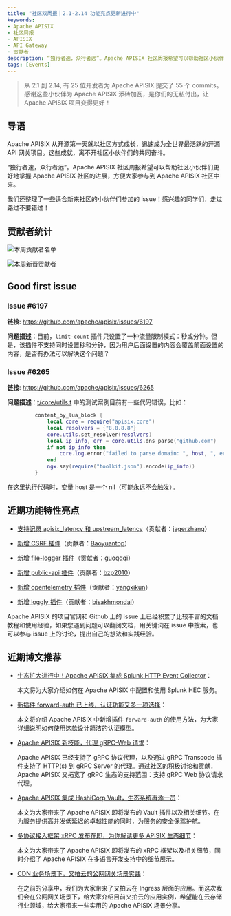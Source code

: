 ```yaml
---
title: "社区双周报｜2.1-2.14 功能亮点更新进行中"
keywords: 
- Apache APISIX
- 社区周报
- APISIX
- API Gateway
- 贡献者
description: “独行者速，众行者远”。Apache APISIX 社区周报希望可以帮助社区小伙伴们更好地掌握 Apache APISIX 社区的每周进展，方便大家参与到 Apache APISIX 社区中来。
tags: [Events]
---
```


> 从 2.1 到 2.14, 有 25 位开发者为 Apache APISIX 提交了 55 个 commits。感谢这些小伙伴为 Apache APISIX 添砖加瓦，是你们的无私付出，让 Apache APISIX 项目变得更好！

<!--truncate-->

## 导语

Apache APISIX 从开源第一天就以社区方式成长，迅速成为全世界最活跃的开源 API 网关项目。这些成就，离不开社区小伙伴们的共同奋斗。

“独行者速，众行者远”。Apache APISIX 社区周报希望可以帮助社区小伙伴们更好地掌握 Apache APISIX 社区的进展，方便大家参与到 Apache APISIX 社区中来。

我们还整理了一些适合新来社区的小伙伴们参加的 issue！感兴趣的同学们，走过路过不要错过！

## 贡献者统计

![本周贡献者名单](https://static.apiseven.com/202108/1644998110046-9b57e72b-95e0-4288-978a-2d8db16f11c8.png)

![本周新晋贡献者](https://static.apiseven.com/202108/1644998110070-5b7b0085-0673-455d-adaa-727dc9e8a1ed.png)

## Good first issue

### Issue #6197

**链接**: https://github.com/apache/apisix/issues/6197

**问题描述**：目前，`limit-count` 插件只设置了一种流量限制模式：秒或分钟。但是，该插件不支持同时设置秒和分钟，因为用户后面设置的内容会覆盖前面设置的内容，是否有办法可以解决这个问题？

### Issue #6265

**链接**: https://github.com/apache/apisix/issues/6265

**问题描述**：[t/core/utils.t](https://github.com/apache/apisix/blob/ec0fc2ceaf04a20b0bd0ebdaad67296a1d3f621c/t/core/utils.t) 中的测试案例目前有一些代码错误，比如：

```Lua
         content_by_lua_block {
             local core = require("apisix.core")
             local resolvers = {"8.8.8.8"}
             core.utils.set_resolver(resolvers)
             local ip_info, err = core.utils.dns_parse("github.com")
             if not ip_info then
                 core.log.error("failed to parse domain: ", host, ", error: ",err)
             end
             ngx.say(require("toolkit.json").encode(ip_info))
         }
```

在这里执行代码时，变量 host 是一个 nil（可能永远不会触发）。

## 近期功能特性亮点

- [支持记录 apisix_latency 和 upstream_latency](https://github.com/apache/apisix/pull/6030)（贡献者：[jagerzhang](https://github.com/jagerzhang)）

- [新增 CSRF 插件](https://github.com/apache/apisix/pull/5727)（贡献者：[Baoyuantop](https://github.com/Baoyuantop)）

- [新增 file-logger 插件](https://github.com/apache/apisix/pull/5831)（贡献者：[guoqqqi](https://github.com/guoqqqi)）

- [新增 public-api 插件](https://github.com/apache/apisix/pull/6145)（贡献者：[bzp2010](https://github.com/bzp2010)）

- [新增 opentelemetry 插件](https://github.com/apache/apisix/pull/6119)（贡献者：[yangxikun](https://github.com/yangxikun)）

- [新增 loggly 插件](https://github.com/apache/apisix/pull/6113)（贡献者：[bisakhmondal](https://github.com/bisakhmondal)）

Apache APISIX 的项目官网和 Github 上的 issue 上已经积累了比较丰富的文档教程和使用经验，如果您遇到问题可以翻阅文档，用关键词在 issue 中搜索，也可以参与 issue 上的讨论，提出自己的想法和实践经验。

## 近期博文推荐

- [生态扩大进行中！Apache APISIX 集成 Splunk HTTP Event Collector](https://apisix.apache.org/zh/blog/2022/02/10/apisix-splunk-integration)：

  本文将为大家介绍如何在 Apache APISIX 中配置和使用 Splunk HEC 服务。

- [新插件 forward-auth 已上线，认证功能又多一项选择](https://apisix.apache.org/zh/blog/2022/01/26/apisix-integrate-forward-auth-plugin)：

  本文将介绍 Apache APISIX 中新增插件 `forward-auth` 的使用方法，为大家详细说明如何使用这款设计简洁的认证模型。

- [Apache APISIX 新技能，代理 gRPC-Web 请求](https://apisix.apache.org/zh/blog/2022/01/25/apisix-grpc-web-integration)：

  Apache APISIX 已经支持了 gRPC 协议代理，以及通过 gRPC Transcode 插件支持了 HTTP(s) 到 gRPC Server 的代理。通过社区的积极讨论和贡献，Apache APISIX 又拓宽了 gRPC 生态的支持范围：支持 gRPC Web 协议请求代理。

- [Apache APISIX 集成 HashiCorp Vault，生态系统再添一员](https://apisix.apache.org/zh/blog/2022/01/21/apisix-hashicorp-vault-integration)：

  本文为大家带来了 Apache APISIX 即将发布的 Vault 插件以及相关细节。在为服务提供高并发低延迟的卓越性能的同时，为服务的安全保驾护航。

- [多协议接入框架 xRPC 发布在即，为你解读更多 APISIX 生态细节](https://apisix.apache.org/zh/blog/2022/01/21/apisix-xrpc-details-and-miltilingual)：

  本文为大家带来了 Apache APISIX 即将发布的 xRPC 框架以及相关细节，同时介绍了 Apache APISIX 在多语言开发支持中的细节展示。

- [CDN 业务场景下，又拍云的公网网关场景实践](https://apisix.apache.org/zh/blog/2022/01/20/upyun-public-gateway-usecase)：

  在之前的分享中，我们为大家带来了又拍云在 Ingress 层面的应用。而这次我们会在公网网关场景下，给大家介绍目前又拍云的应用实例，希望能在云存储行业领域，给大家带来一些实用的 Apache APISIX 场景分享。
